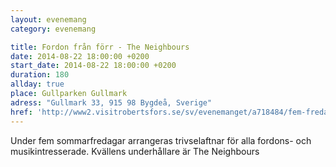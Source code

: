 ```yaml
---
layout: evenemang
category: evenemang

title: Fordon från förr - The Neighbours
date: 2014-08-22 18:00:00 +0200
start_date: 2014-08-22 18:00:00 +0200
duration: 180
allday: true
place: Gullparken Gullmark
adress: "Gullmark 33, 915 98 Bygdeå, Sverige"
href: 'http://www2.visitrobertsfors.se/sv/evenemanget/a718484/fem-fredagar-fordon-fran-forr/detaljer'
---
```


Under fem sommarfredagar arrangeras trivselaftnar för alla fordons- och musikintresserade. Kvällens underhållare är The Neighbours